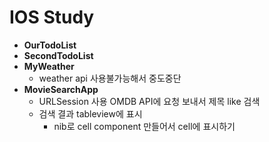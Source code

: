 # IOS Study


- **OurTodoList**
- **SecondTodoList**
- **MyWeather**
    - weather api 사용불가능해서 중도중단
- **MovieSearchApp**
    - URLSession 사용 OMDB API에 요청 보내서 제목 like 검색
    - 검색 결과 tableview에 표시
        - nib로 cell component 만들어서 cell에 표시하기